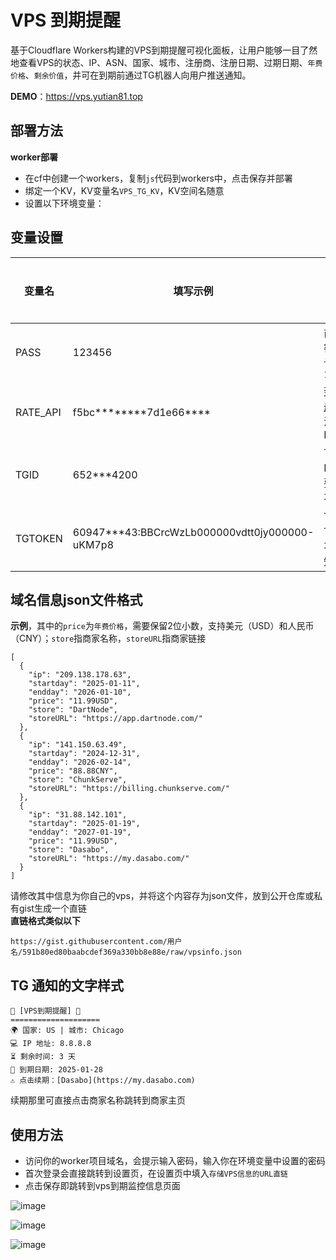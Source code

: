 # VPS 到期提醒
基于Cloudflare Workers构建的VPS到期提醒可视化面板，让用户能够一目了然地查看VPS的状态、IP、ASN、国家、城市、注册商、注册日期、过期日期、`年费价格`、`剩余价值`，并可在到期前通过TG机器人向用户推送通知。

**DEMO**：<https://vps.yutian81.top>

## 部署方法

**worker部署**

- 在cf中创建一个workers，复制`js`代码到workers中，点击保存并部署
- 绑定一个KV，KV变量名`VPS_TG_KV`，KV空间名随意
- 设置以下环境变量：

## 变量设置
| 变量名 | 填写示例 | 说明 | 是否必填 | 
| ------ | ------- | ------ | ------ |
| PASS  | 123456 | 前端访问密码，默认为`123456` | 是 |
| RATE_API  | f5bc********7d1e66**** | 到此处[注册](https://www.exchangerate-api.com/)免费的汇率API KEY | 是 |
| TGID | 652***4200 | TG机器人ID，不需要通知可不填 | 否 |
| TGTOKEN | 60947***43:BBCrcWzLb000000vdtt0jy000000-uKM7p8	 | TG机器人TOKEN，不需要通知可不填 | 否 |

## 域名信息json文件格式
**示例**，其中的`price`为`年费价格`，需要保留2位小数，支持美元（USD）和人民币（CNY）；`store`指商家名称，`storeURL`指商家链接
```
[
  {
    "ip": "209.138.178.63",
    "startday": "2025-01-11",
    "endday": "2026-01-10",
    "price": "11.99USD",
    "store": "DartNode",
    "storeURL": "https://app.dartnode.com/"
  },
  {
    "ip": "141.150.63.49",
    "startday": "2024-12-31",
    "endday": "2026-02-14",
    "price": "88.88CNY",
    "store": "ChunkServe",
    "storeURL": "https://billing.chunkserve.com/"
  },
  {
    "ip": "31.88.142.101",
    "startday": "2025-01-19",
    "endday": "2027-01-19",
    "price": "11.99USD",
    "store": "Dasabo",
    "storeURL": "https://my.dasabo.com/"
  }
]
```
请修改其中信息为你自己的vps，并将这个内容存为json文件，放到公开仓库或私有gist生成一个直链  
**直链格式类似以下**
```
https://gist.githubusercontent.com/用户名/591b80ed80baabcdef369a330bb8e88e/raw/vpsinfo.json
```

## TG 通知的文字样式
```
🚨 [VPS到期提醒] 🚨
====================
🌍 国家: US | 城市: Chicago
💻 IP 地址: 8.8.8.8
⏳ 剩余时间: 3 天
📅 到期日期: 2025-01-28
⚠️ 点击续期：[Dasabo](https://my.dasabo.com)
```
续期那里可直接点击商家名称跳转到商家主页

## 使用方法
- 访问你的worker项目域名，会提示输入密码，输入你在环境变量中设置的密码
- 首次登录会直接跳转到设置页，在设置页中填入`存储VPS信息的URL直链`
- 点击保存即跳转到vps到期监控信息页面

![image](https://github.com/user-attachments/assets/d7489572-1cf7-42ba-aa56-e44123cf15a9)

![image](https://github.com/user-attachments/assets/6fbef2e9-6071-4605-b961-ca785f18d0f9)

![image](https://github.com/user-attachments/assets/38041a99-6f0f-4ee6-9a59-f663389c5b59)


